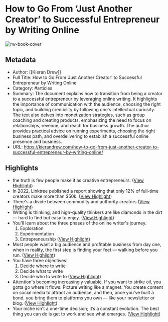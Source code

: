 # How to Go From ‘Just Another Creator’ to Successful Entrepreneur by Writing Online

![rw-book-cover](https://kierandrew.com/content/images/2024/02/enjoy.jpeg)

## Metadata
- Author: [[Kieran Drew]]
- Full Title: How to Go From ‘Just Another Creator’ to Successful Entrepreneur by Writing Online
- Category: #articles
- Summary: The document explains how to transition from being a creator to a successful entrepreneur by leveraging online writing. It highlights the importance of communication with the audience, choosing the right topic, and building credibility by following one's intellectual curiosity. The text also delves into monetization strategies, such as group coaching and creating products, emphasizing the need to focus on relationships, revenue, and reach for business growth. The author provides practical advice on running experiments, choosing the right business path, and overdelivering to establish a successful online presence and business.
- URL: https://kierandrew.com/how-to-go-from-just-another-creator-to-successful-entrepreneur-by-writing-online/

## Highlights
- the truth is few people make it as creative entrepreneurs. ([View Highlight](https://read.readwise.io/read/01hq764g8dtj48xpbz7vfsmj47))
- In 2022, Linktree published a report showing that only 12% of full-time creators make more than $50k. ([View Highlight](https://read.readwise.io/read/01hq764n614wmgpxt9cmdvy6qv))
- There's a divide between commodity and authority creators ([View Highlight](https://read.readwise.io/read/01hq7652anh3a44mv44mwf6rkf))
- Writing is thinking, and high-quality thinkers are like diamonds in the dirt — hard to find but easy to enjoy. ([View Highlight](https://read.readwise.io/read/01hq768g8fbvtwkb1jkra0z2bq))
- You'll learn about the three phases of the online writer's journey.
  1. Exploration 
  2. Experimentation 
  3. Entrepreneurship ([View Highlight](https://read.readwise.io/read/01hq7qhbceg5q3awdn9psmx487))
- Most people want a big audience and profitable business from day one, when in reality, the first step is finding your feet — walking before you run. ([View Highlight](https://read.readwise.io/read/01hq7qk2erbf4gdez21pzq4w0a))
- You have three objectives:
  1. Decide where to write
  2. Decide what to write
  3. Decide who to write to ([View Highlight](https://read.readwise.io/read/01hq7qk6bqn7svkx1jzankvdmq))
- Attention's becoming increasingly valuable. If you want to strike oil, you gotta go where it flows. Picture writing like a magnet. You create content on social media to attract an audience, and then, once you've built a bond, you bring them to platforms you own — like your newsletter or blog. ([View Highlight](https://read.readwise.io/read/01hq7qn0a8ggmcntbfbhhaqk96))
- Your niche isn't a one-time decision; it’s a constant evolution. The best thing you can do is get to work and see what emerges. ([View Highlight](https://read.readwise.io/read/01hq7qtn9sns5xcbbr1xzmavw3))
